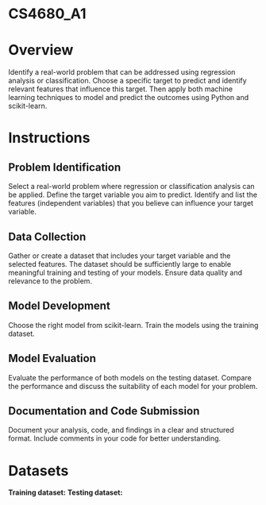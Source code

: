 # CS4680_A1

# Overview

Identify a real-world problem that can be addressed using regression analysis or classification. Choose a specific target to predict and identify relevant features that influence this target. Then apply both machine learning techniques to model and predict the outcomes using Python and scikit-learn. 

# Instructions

## Problem Identification

Select a real-world problem where regression or classification analysis can be applied.
Define the target variable you aim to predict.
Identify and list the features (independent variables) that you believe can influence your target variable.

## Data Collection

Gather or create a dataset that includes your target variable and the selected features.
The dataset should be sufficiently large to enable meaningful training and testing of your models.
Ensure data quality and relevance to the problem.

## Model Development

Choose the right model from scikit-learn.
Train the models using the training dataset.

## Model Evaluation

Evaluate the performance of both models on the testing dataset.
Compare the performance and discuss the suitability of each model for your problem.

## Documentation and Code Submission

Document your analysis, code, and findings in a clear and structured format.
Include comments in your code for better understanding.

# Datasets
**Training dataset:**
**Testing dataset:**

